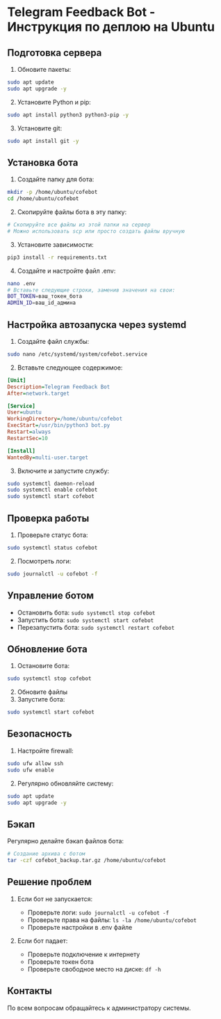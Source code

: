 # Telegram Feedback Bot - Инструкция по деплою на Ubuntu

## Подготовка сервера

1. Обновите пакеты:
```bash
sudo apt update
sudo apt upgrade -y
```

2. Установите Python и pip:
```bash
sudo apt install python3 python3-pip -y
```

3. Установите git:
```bash
sudo apt install git -y
```

## Установка бота

1. Создайте папку для бота:
```bash
mkdir -p /home/ubuntu/cofebot
cd /home/ubuntu/cofebot
```

2. Скопируйте файлы бота в эту папку:
```bash
# Скопируйте все файлы из этой папки на сервер
# Можно использовать scp или просто создать файлы вручную
```

3. Установите зависимости:
```bash
pip3 install -r requirements.txt
```

4. Создайте и настройте файл .env:
```bash
nano .env
# Вставьте следующие строки, заменив значения на свои:
BOT_TOKEN=ваш_токен_бота
ADMIN_ID=ваш_id_админа
```

## Настройка автозапуска через systemd

1. Создайте файл службы:
```bash
sudo nano /etc/systemd/system/cofebot.service
```

2. Вставьте следующее содержимое:
```ini
[Unit]
Description=Telegram Feedback Bot
After=network.target

[Service]
User=ubuntu
WorkingDirectory=/home/ubuntu/cofebot
ExecStart=/usr/bin/python3 bot.py
Restart=always
RestartSec=10

[Install]
WantedBy=multi-user.target
```

3. Включите и запустите службу:
```bash
sudo systemctl daemon-reload
sudo systemctl enable cofebot
sudo systemctl start cofebot
```

## Проверка работы

1. Проверьте статус бота:
```bash
sudo systemctl status cofebot
```

2. Посмотреть логи:
```bash
sudo journalctl -u cofebot -f
```

## Управление ботом

- Остановить бота: `sudo systemctl stop cofebot`
- Запустить бота: `sudo systemctl start cofebot`
- Перезапустить бота: `sudo systemctl restart cofebot`

## Обновление бота

1. Остановите бота:
```bash
sudo systemctl stop cofebot
```

2. Обновите файлы
3. Запустите бота:
```bash
sudo systemctl start cofebot
```

## Безопасность

1. Настройте firewall:
```bash
sudo ufw allow ssh
sudo ufw enable
```

2. Регулярно обновляйте систему:
```bash
sudo apt update
sudo apt upgrade -y
```

## Бэкап

Регулярно делайте бэкап файлов бота:
```bash
# Создание архива с ботом
tar -czf cofebot_backup.tar.gz /home/ubuntu/cofebot
```

## Решение проблем

1. Если бот не запускается:
   - Проверьте логи: `sudo journalctl -u cofebot -f`
   - Проверьте права на файлы: `ls -la /home/ubuntu/cofebot`
   - Проверьте настройки в .env файле

2. Если бот падает:
   - Проверьте подключение к интернету
   - Проверьте токен бота
   - Проверьте свободное место на диске: `df -h`

## Контакты

По всем вопросам обращайтесь к администратору системы.
